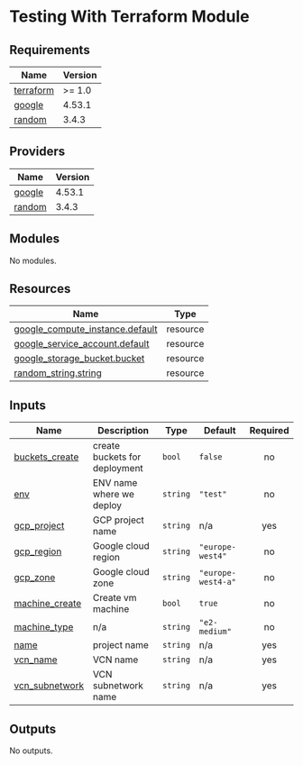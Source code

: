 # Testing With Terraform Module
<!-- BEGINNING OF PRE-COMMIT-TERRAFORM DOCS HOOK -->
## Requirements

| Name | Version |
|------|---------|
| <a name="requirement_terraform"></a> [terraform](#requirement\_terraform) | >= 1.0 |
| <a name="requirement_google"></a> [google](#requirement\_google) | 4.53.1 |
| <a name="requirement_random"></a> [random](#requirement\_random) | 3.4.3 |

## Providers

| Name | Version |
|------|---------|
| <a name="provider_google"></a> [google](#provider\_google) | 4.53.1 |
| <a name="provider_random"></a> [random](#provider\_random) | 3.4.3 |

## Modules

No modules.

## Resources

| Name | Type |
|------|------|
| [google_compute_instance.default](https://registry.terraform.io/providers/hashicorp/google/4.53.1/docs/resources/compute_instance) | resource |
| [google_service_account.default](https://registry.terraform.io/providers/hashicorp/google/4.53.1/docs/resources/service_account) | resource |
| [google_storage_bucket.bucket](https://registry.terraform.io/providers/hashicorp/google/4.53.1/docs/resources/storage_bucket) | resource |
| [random_string.string](https://registry.terraform.io/providers/hashicorp/random/3.4.3/docs/resources/string) | resource |

## Inputs

| Name | Description | Type | Default | Required |
|------|-------------|------|---------|:--------:|
| <a name="input_buckets_create"></a> [buckets\_create](#input\_buckets\_create) | create buckets for deployment | `bool` | `false` | no |
| <a name="input_env"></a> [env](#input\_env) | ENV name where we deploy | `string` | `"test"` | no |
| <a name="input_gcp_project"></a> [gcp\_project](#input\_gcp\_project) | GCP project name | `string` | n/a | yes |
| <a name="input_gcp_region"></a> [gcp\_region](#input\_gcp\_region) | Google cloud region | `string` | `"europe-west4"` | no |
| <a name="input_gcp_zone"></a> [gcp\_zone](#input\_gcp\_zone) | Google cloud zone | `string` | `"europe-west4-a"` | no |
| <a name="input_machine_create"></a> [machine\_create](#input\_machine\_create) | Create vm machine | `bool` | `true` | no |
| <a name="input_machine_type"></a> [machine\_type](#input\_machine\_type) | n/a | `string` | `"e2-medium"` | no |
| <a name="input_name"></a> [name](#input\_name) | project name | `string` | n/a | yes |
| <a name="input_vcn_name"></a> [vcn\_name](#input\_vcn\_name) | VCN name | `string` | n/a | yes |
| <a name="input_vcn_subnetwork"></a> [vcn\_subnetwork](#input\_vcn\_subnetwork) | VCN subnetwork name | `string` | n/a | yes |

## Outputs

No outputs.
<!-- END OF PRE-COMMIT-TERRAFORM DOCS HOOK -->
